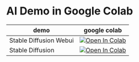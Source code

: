 # AI Demo in Google Colab 

| demo | google colab |
| ---- | ---- |
| Stable Diffusion Webui | [![Open In Colab](https://colab.research.google.com/assets/colab-badge.svg)](https://colab.research.google.com/drive/1qL5eD2VESnop8mrbFcHzMmfzqzmRMMF4?usp=sharing) |
| Stable Diffusion |[![Open In Colab](https://colab.research.google.com/assets/colab-badge.svg)](https://colab.research.google.com/drive/1kooc11wXAiz5oXocA80Y71L_PWhM4qPp?usp=sharing)|
